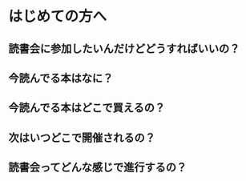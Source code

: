 # はじめての方へ

## 読書会に参加したいんだけどどうすればいいの？

## 今読んでる本はなに？

## 今読んでる本はどこで買えるの？

## 次はいつどこで開催されるの？

## 読書会ってどんな感じで進行するの？
